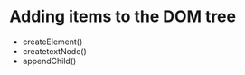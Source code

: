 Adding items to the DOM tree
=============================

* createElement()
* createtextNode()
* appendChild()

